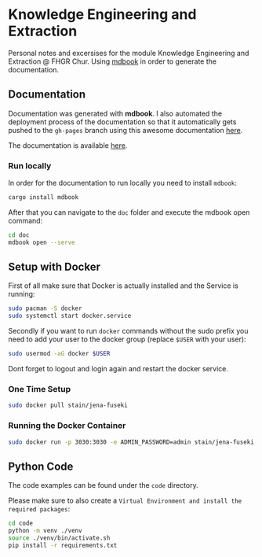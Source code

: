 # Knowledge Engineering and Extraction
Personal notes and excersises for the module Knowledge Engineering and Extraction @ FHGR Chur. Using [mdbook](https://rust-lang.github.io/mdBook/) in order to generate the documentation.

## Documentation
Documentation was generated with **mdbook**. I also automated the deployment process of the documentation so that it automatically gets pushed to the `gh-pages` branch using this awesome documentation [here](https://github.com/rust-lang/mdBook/wiki/Automated-Deployment%3A-GitHub-Actions).

The documentation is available [here](https://yhutter-dv.github.io/fhgr-ke-e/).

### Run locally
In order for the documentation to run locally you need to install `mdbook`:
```bash
cargo install mdbook
```

After that you can navigate to the `doc` folder and execute the mdbook open command:
```bash
cd doc
mdbook open --serve
```

## Setup with Docker 
First of all make sure that Docker is actually installed and the Service is running:
```bash
sudo pacman -S docker
sudo systemctl start docker.service
```
Secondly if you want to run `docker` commands without the sudo prefix you need to add your user to the docker group (replace `$USER` with your user):
```bash
sudo usermod -aG docker $USER
```
Dont forget to logout and login again and restart the docker service.

### One Time Setup
```bash
sudo docker pull stain/jena-fuseki
```
### Running the Docker Container
```bash
sudo docker run -p 3030:3030 -e ADMIN_PASSWORD=admin stain/jena-fuseki
```

## Python Code
The code examples can be found under the `code` directory.

Please make sure to also create a `Virtual Environment and install the required packages`:

```bash
cd code
python -m venv ./venv
source ./venv/bin/activate.sh
pip install -r requirements.txt
```
